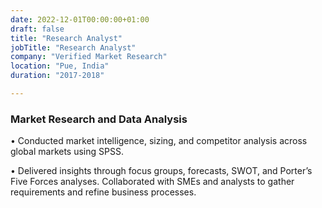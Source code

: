 ```yaml
---
date: 2022-12-01T00:00:00+01:00
draft: false
title: "Research Analyst"
jobTitle: "Research Analyst"
company: "Verified Market Research"
location: "Pue, India"
duration: "2017-2018"

---
```

### Market Research and Data Analysis 

•	Conducted market intelligence, sizing, and competitor analysis across global markets using SPSS.

•	Delivered insights through focus groups, forecasts, SWOT, and Porter’s Five Forces analyses. Collaborated with SMEs and analysts to gather requirements and refine business processes.
 
